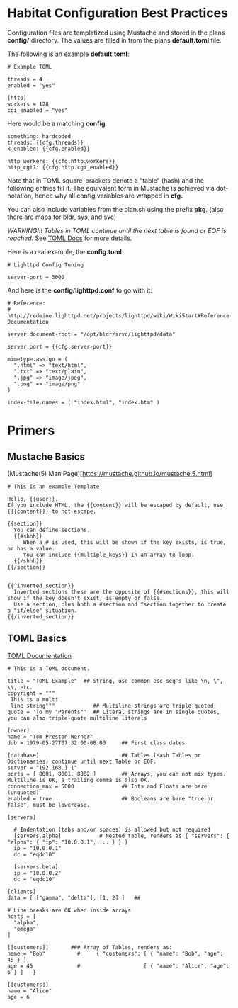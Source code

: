 # Habitat Configuration Best Practices

Configuration files are templatized using Mustache and stored in the plans **config/** directory.  The values are filled in from the plans **default.toml** file.

The following is an example **default.toml**:

```
# Example TOML

threads = 4
enabled = "yes"

[http]
workers = 128
cgi_enabled = "yes"
```

Here would be a matching **config**:

```
something: hardcoded
threads: {{cfg.threads}}
x_enabled: {{cfg.enabled}}

http_workers: {{cfg.http.workers}}
http_cgi?: {{cfg.http.cgi_enabled}}
```

Note that in TOML square-brackets denote a "table" (hash) and the following entries fill it.  The equivalent form in Mustache is achieved via dot-notation, hence why all config variables are wrapped in **cfg.**

You can also include variables from the plan.sh using the prefix **pkg**. (also there are maps for bldr, sys, and svc)

_WARNING!!!  Tables in TOML continue until the next table is found or EOF is reached._ See [TOML Docs](https://github.com/toml-lang/toml#user-content-table) for more details.

Here is a real example, the **config.toml**:

```
# Lighttpd Config Tuning

server-port = 3000
```

And here is the **config/lighttpd.conf** to go with it:

```
# Reference: 
# http://redmine.lighttpd.net/projects/lighttpd/wiki/WikiStart#Reference-Documentation

server.document-root = "/opt/bldr/srvc/lighttpd/data"

server.port = {{cfg.server-port}}

mimetype.assign = (
  ".html" => "text/html",
  ".txt" => "text/plain",
  ".jpg" => "image/jpeg",
  ".png" => "image/png"
)

index-file.names = ( "index.html", "index.htm" )
```

# Primers

## Mustache Basics

(Mustache(5) Man Page)[https://mustache.github.io/mustache.5.html]

```
# This is an example Template

Hello, {{user}}.  
If you include HTML, the {{content}} will be escaped by default, use {{{content}}} to not escape.

{{section}}
  You can define sections.
  {{#shhh}}  
     When a # is used, this will be shown if the key exists, is true, or has a value.
     You can include {{multiple_keys}} in an array to loop.
  {{/shhh}}
{{/section}}


{{^inverted_section}}
  Inverted sections these are the opposite of {{#sections}}, this will show if the key doesn't exist, is empty or false.  
  Use a section, plus both a #section and ^section together to create a "if/else" situation.
{{/inverted_section}}
```

## TOML Basics

[TOML Documentation](https://github.com/toml-lang/toml)

```
# This is a TOML document.

title = "TOML Example"  ## String, use common esc seq's like \n, \", \\, etc.
copyright = """
 This is a multi
 line string"""            ## Multiline strings are triple-quoted.
quote = 'To my "Parents"'  ## Literal strings are in single quotes, you can also triple-quote multiline literals

[owner]
name = "Tom Preston-Werner"
dob = 1979-05-27T07:32:00-08:00     ## First class dates

[database]                          ## Tables (Hash Tables or Dictionaries) continue until next Table or EOF.
server = "192.168.1.1"
ports = [ 8001, 8001, 8002 ]        ## Arrays, you can not mix types.  Multiline is OK, a trailing comma is also OK.
connection_max = 5000               ## Ints and Floats are bare (unquoted)
enabled = true                      ## Booleans are bare "true or false", must be lowercase.

[servers]                   

  # Indentation (tabs and/or spaces) is allowed but not required
  [servers.alpha]            # Nested table, renders as { "servers": { "alpha": { "ip": "10.0.0.1", ... } } }
  ip = "10.0.0.1"
  dc = "eqdc10"

  [servers.beta]
  ip = "10.0.0.2"
  dc = "eqdc10"

[clients]
data = [ ["gamma", "delta"], [1, 2] ]   ## 

# Line breaks are OK when inside arrays
hosts = [
  "alpha",
  "omega"
]

[[customers]]       ### Array of Tables, renders as: 
name = "Bob"          #     { "customers": [ { "name": "Bob", "age": 45 } ],
age = 45              #                    [ { "name": "Alice", "age": 6 } ]   }

[[customers]]
name = "Alice"
age = 6
```
